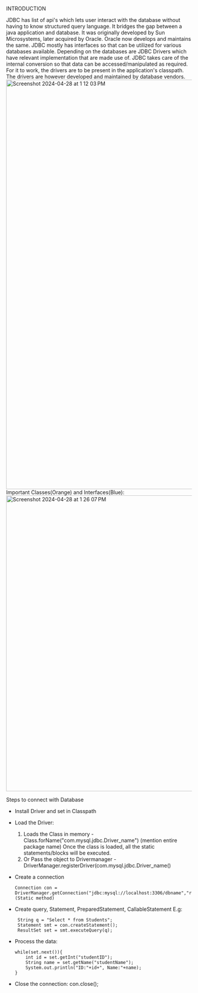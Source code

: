 INTRODUCTION

JDBC has list of api's which lets user interact with the database without having to know structured query language.
It bridges the gap between a java application and database. It was originally developed by Sun Microsystems, later acquired by Oracle. Oracle now develops and maintains the same.
JDBC mostly has interfaces so that can be utilized for various databases available. Depending on the databases are JDBC Drivers which have relevant implementation that are made
use of. JDBC takes care of the internal conversion so that data can be accessed/manipulated as required. 
For it to work, the drivers are to be present in the application's classpath.
The drivers are however developed and maintained by database vendors.
<img width="1107" alt="Screenshot 2024-04-28 at 1 12 03 PM" src="https://github.com/Malobika8/GitDemo/assets/111234135/8d61c4b7-3149-423f-b803-b49f091969e1">
Important Classes(Orange) and Interfaces(Blue):
<img width="800" alt="Screenshot 2024-04-28 at 1 26 07 PM" src="https://github.com/Malobika8/GitDemo/assets/111234135/fbb0ca96-15ee-4cf9-9909-9005f5e0016e">

Steps to connect with Database
- Install Driver and set in Classpath
- Load the Driver:
  1) Loads the Class in memory - Class.forName("com.mysql.jdbc.Driver_name") (mention entire package name) Once the class is loaded, all the static statements/blocks will be executed.
  2) Or Pass  the object to Drivermanager - DriverManager.registerDriver(com.mysql.jdbc.Driver_name()
- Create a connection

      Connection con = DriverManager.getConnection("jdbc:mysql://localhost:3306/dbname","root","password") (Static method)
- Create query, Statement, PreparedStatement, CallableStatement
  E.g:

       String q = "Select * from Students";
       Statement smt = con.createStatement();
       ResultSet set = smt.executeQuery(q);
- Process the data:

      while(set.next()){
          int id = set.getInt("studentID");
          String name = set.getName("studentName");
          System.out.println("ID:"+id+", Name:"+name);
      }
- Close the connection: con.close();
